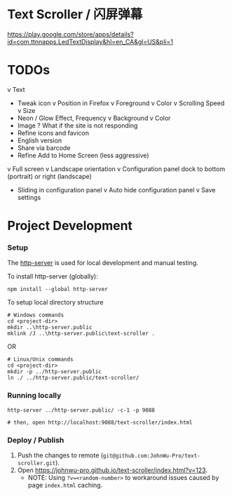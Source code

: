 # Text Scroller / 闪屏弹幕

https://play.google.com/store/apps/details?id=com.ttnnapps.LedTextDisplay&hl=en_CA&gl=US&pli=1

# TODOs
v Text
   + Tweak icon
   v Position in Firefox
v Foreground
   v Color
   v Scrolling Speed
   v Size
   + Neon / Glow Effect, Frequency
v Background 
   v Color
   + Image
? What if the site is not responding
+ Refine icons and favicon
+ English version
+ Share via barcode
+ Refine Add to Home Screen (less aggressive)

v Full screen
v Landscape orientation
v Configuration panel dock to bottom (portrait) or right (landscape)
   + Sliding in configuration panel
v Auto hide configuration panel
v Save settings

# Project Development

### Setup
The [http-server](https://github.com/http-party/http-server) is used for local development and manual testing.

To install http-server (globally):
```
npm install --global http-server
```

To setup local directory structure
```
# Windows commands
cd <project-dir>
mkdir ..\http-server.public
mklink /J ..\http-server.public\text-scroller .
```
OR
```
# Linux/Unix commands
cd <project-dir>
mkdir -p ../http-server.public
ln ./ ../http-server.public/text-scroller/
```

### Running locally
```
http-server ../http-server.public/ -c-1 -p 9088

# then, open http://localhost:9088/text-scroller/index.html
```

### Deploy / Publish
1. Push the changes to remote (`git@github.com:JohnWu-Pro/text-scroller.git`).
2. Open https://johnwu-pro.github.io/text-scroller/index.html?v=123.
   * NOTE: Using `?v=<random-number>` to workaround issues caused by page `index.html` caching.
